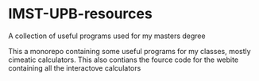 # IMST-UPB-resources

 A collection of useful programs used for my masters degree

This a monorepo containing some useful programs for my classes, mostly cimeatic calculators. This also contians the fource code for the webite containing all the interactove calculators
